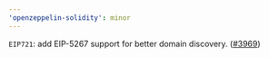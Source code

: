 ```yaml
---
'openzeppelin-solidity': minor
---
```


`EIP721`: add EIP-5267 support for better domain discovery. ([#3969](https://github.com/OpenZeppelin/openzeppelin-contracts/pull/3969))
